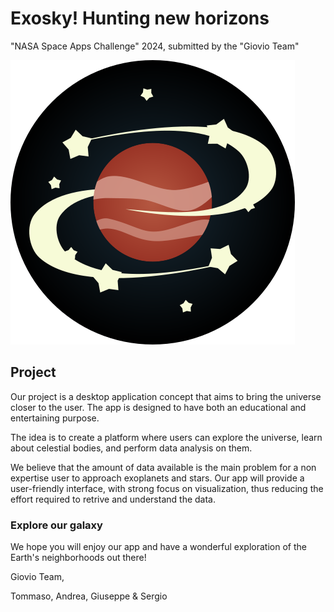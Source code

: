 # Exosky! Hunting new horizons

"NASA Space Apps Challenge" 2024, submitted by the "Giovio Team"

![Team logo](src/assets/logo.png)

## Project

Our project is a desktop application concept that aims to bring the universe closer to the user.
The app is designed to have both an educational and entertaining purpose.

The idea is to create a platform where users can explore the universe, learn about celestial bodies, and perform data analysis on them.

We believe that the amount of data available is the main problem for a non expertise user to approach exoplanets and stars.
Our app will provide a user-friendly interface, with strong focus on visualization, thus reducing the effort required to retrive and understand the data.

### Explore our galaxy

We hope you will enjoy our app and have a wonderful exploration of the Earth's neighborhoods out there!

Giovio Team,

Tommaso, Andrea, Giuseppe & Sergio
